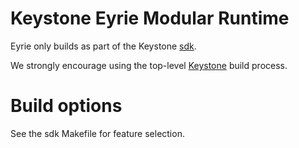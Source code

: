 # Keystone Eyrie Modular Runtime

Eyrie only builds as part of the Keystone [sdk](https://github.com/keystone-enclave/keystone-sdk).

We strongly encourage using the top-level [Keystone](https://github.com/keystone-enclave/keystone) build process.

# Build options

See the sdk Makefile for feature selection.
